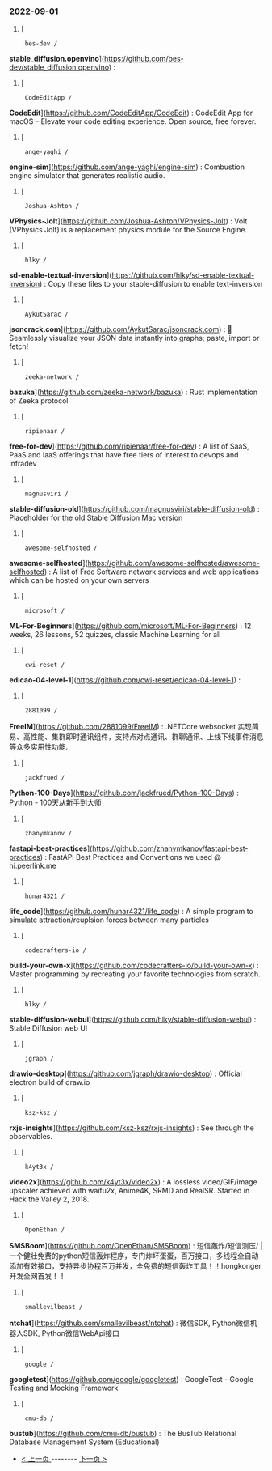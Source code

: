 ### 2022-09-01 
1. [
    

        bes-dev /
**stable_diffusion.openvino**](https://github.com/bes-dev/stable_diffusion.openvino) : 
1. [
    

        CodeEditApp /
**CodeEdit**](https://github.com/CodeEditApp/CodeEdit) : CodeEdit App for macOS – Elevate your code editing experience. Open source, free forever.
1. [
    

        ange-yaghi /
**engine-sim**](https://github.com/ange-yaghi/engine-sim) : Combustion engine simulator that generates realistic audio.
1. [
    

        Joshua-Ashton /
**VPhysics-Jolt**](https://github.com/Joshua-Ashton/VPhysics-Jolt) : Volt (VPhysics Jolt) is a replacement physics module for the Source Engine.
1. [
    

        hlky /
**sd-enable-textual-inversion**](https://github.com/hlky/sd-enable-textual-inversion) : Copy these files to your stable-diffusion to enable text-inversion
1. [
    

        AykutSarac /
**jsoncrack.com**](https://github.com/AykutSarac/jsoncrack.com) : 🔮 Seamlessly visualize your JSON data instantly into graphs; paste, import or fetch!
1. [
    

        zeeka-network /
**bazuka**](https://github.com/zeeka-network/bazuka) : Rust implementation of Zeeka protocol
1. [
    

        ripienaar /
**free-for-dev**](https://github.com/ripienaar/free-for-dev) : A list of SaaS, PaaS and IaaS offerings that have free tiers of interest to devops and infradev
1. [
    

        magnusviri /
**stable-diffusion-old**](https://github.com/magnusviri/stable-diffusion-old) : Placeholder for the old Stable Diffusion Mac version
1. [
    

        awesome-selfhosted /
**awesome-selfhosted**](https://github.com/awesome-selfhosted/awesome-selfhosted) : A list of Free Software network services and web applications which can be hosted on your own servers
1. [
    

        microsoft /
**ML-For-Beginners**](https://github.com/microsoft/ML-For-Beginners) : 12 weeks, 26 lessons, 52 quizzes, classic Machine Learning for all
1. [
    

        cwi-reset /
**edicao-04-level-1**](https://github.com/cwi-reset/edicao-04-level-1) : 
1. [
    

        2881099 /
**FreeIM**](https://github.com/2881099/FreeIM) : .NETCore websocket 实现简易、高性能、集群即时通讯组件，支持点对点通讯、群聊通讯、上线下线事件消息等众多实用性功能.
1. [
    

        jackfrued /
**Python-100-Days**](https://github.com/jackfrued/Python-100-Days) : Python - 100天从新手到大师
1. [
    

        zhanymkanov /
**fastapi-best-practices**](https://github.com/zhanymkanov/fastapi-best-practices) : FastAPI Best Practices and Conventions we used @ hi.peerlink.me
1. [
    

        hunar4321 /
**life_code**](https://github.com/hunar4321/life_code) : A simple program to simulate attraction/reuplsion forces between many particles
1. [
    

        codecrafters-io /
**build-your-own-x**](https://github.com/codecrafters-io/build-your-own-x) : Master programming by recreating your favorite technologies from scratch.
1. [
    

        hlky /
**stable-diffusion-webui**](https://github.com/hlky/stable-diffusion-webui) : Stable Diffusion web UI
1. [
    

        jgraph /
**drawio-desktop**](https://github.com/jgraph/drawio-desktop) : Official electron build of draw.io
1. [
    

        ksz-ksz /
**rxjs-insights**](https://github.com/ksz-ksz/rxjs-insights) : See through the observables.
1. [
    

        k4yt3x /
**video2x**](https://github.com/k4yt3x/video2x) : A lossless video/GIF/image upscaler achieved with waifu2x, Anime4K, SRMD and RealSR. Started in Hack the Valley 2, 2018.
1. [
    

        OpenEthan /
**SMSBoom**](https://github.com/OpenEthan/SMSBoom) : 短信轰炸/短信测压/ | 一个健壮免费的python短信轰炸程序，专门炸坏蛋蛋，百万接口，多线程全自动添加有效接口，支持异步协程百万并发，全免费的短信轰炸工具！！hongkonger开发全网首发！！
1. [
    

        smallevilbeast /
**ntchat**](https://github.com/smallevilbeast/ntchat) : 微信SDK, Python微信机器人SDK, Python微信WebApi接口
1. [
    

        google /
**googletest**](https://github.com/google/googletest) : GoogleTest - Google Testing and Mocking Framework
1. [
    

        cmu-db /
**bustub**](https://github.com/cmu-db/bustub) : The BusTub Relational Database Management System (Educational) 

- [ < 上一页 ](https://github.com/able8/github-trending-daily-record/blob/master/2022-08-31.md) -------- [ 下一页 > ](https://github.com/able8/github-trending-daily-record/blob/master/2022-09-02.md)